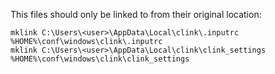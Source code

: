 This files should only be linked to from their original location:
```
mklink C:\Users\<user>\AppData\Local\clink\.inputrc %HOME%\conf\windows\clink\.inputrc
mklink C:\Users\<user>\AppData\Local\clink\clink_settings %HOME%\conf\windows\clink\clink_settings
```

